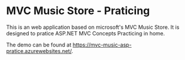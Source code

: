 <h1>MVC Music Store - Praticing</h1>

<p> This is an web application based on microsoft's MVC Music Store. It is designed to pratice ASP.NET
MVC Concepts Practicing in home.</p>

<p>The demo can be found at <a href="https://mvc-music-asp-pratice.azurewebsites.net/">https://mvc-music-asp-pratice.azurewebsites.net/</a>.</p>